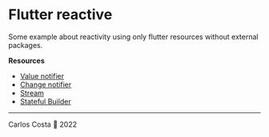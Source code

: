 # Flutter reactive

Some example about reactivity using only flutter resources without external packages.

**Resources**

- [Value notifier](https://api.flutter.dev/flutter/foundation/ValueNotifier-class.html)
- [Change notifier](https://api.flutter.dev/flutter/foundation/ChangeNotifier-class.html)
- [Stream](https://www.youtube.com/watch?v=nQBpOIHE4eE&ab_channel=Flutter)
- [Stateful Builder](https://www.youtube.com/watch?v=syvT63CosNE&ab_channel=Flutter)

---

Carlos Costa 🥪 2022

